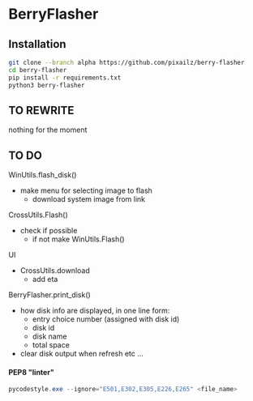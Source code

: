 # BerryFlasher

## Installation

```bash
git clone --branch alpha https://github.com/pixailz/berry-flasher
cd berry-flasher
pip install -r requirements.txt
python3 berry-flasher
```

## TO REWRITE
nothing for the moment

## TO DO
WinUtils.flash_disk()
- make menu for selecting image to flash
  - download system image from link

CrossUtils.Flash()
- check if possible
  - if not make WinUtils.Flash()

UI
- CrossUtils.download
  - add eta

BerryFlasher.print_disk()
- how disk info are displayed, in one line form:
  - entry choice number (assigned with disk id)
  - disk id
  - disk name
  - total space
- clear disk output when refresh etc ...

#### PEP8 "linter"
```powershell
pycodestyle.exe --ignore="E501,E302,E305,E226,E265" <file_name>
```
